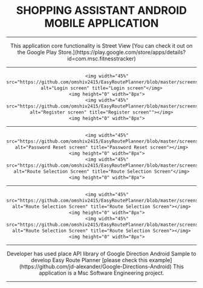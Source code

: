 
<h1 align="center">SHOPPING ASSISTANT ANDROID MOBILE APPLICATION</h1>

------------

<p align="center">This application core functionality is Street View [You can check it out on the Google Play Store.](https://play.google.com/store/apps/details?id=com.msc.fitnesstracker)

------------



<div align="center">

        <img width="45%" src="https://github.com/omshiv2415/EasyRoutePlanner/blob/master/screenshots/Login.png" alt="Login screen" title="Login screen"</img>
        <img height="0" width="8px">
        <img width="45%" src="https://github.com/omshiv2415/EasyRoutePlanner/blob/master/screenshots/register.png" alt="Register screen" title="Register screen""></img>
        <img height="0" width="8px">
       
        
</div>

------------

<div align="center">


        <img width="45%" src="https://github.com/omshiv2415/EasyRoutePlanner/blob/master/screenshots/reset.png" alt="Password Reset screen" title="Password Reset screen"></img>
        <img height="0" width="8px">
        <img width="45%" src="https://github.com/omshiv2415/EasyRoutePlanner/blob/master/screenshots/routeselection_4.png" alt="Route Selection Screen" title="Route Selection Screen"</img>
        <img height="0" width="8px">
       
        
</div>

------------

<div align="center">

       
        <img width="45%" src="https://github.com/omshiv2415/EasyRoutePlanner/blob/master/screenshots/routeselection_2.png" alt="Route Selection Screen" title="Route Selection Screen"></img>
        <img height="0" width="8px">
        <img width="45%" src="https://github.com/omshiv2415/EasyRoutePlanner/blob/master/screenshots/routeselection_3.png" alt="Route Selection Screen" title="Route Selection Screen"></img>
        <img height="0" width="8px">
        
</div>

------------

<p align="center"> Developer has used place API library of Google Direction Android Sample to develop Easy Route Planner [please check this example]
(https://github.com/jd-alexander/Google-Directions-Android) This application is a Msc Software Engineering project.

------------